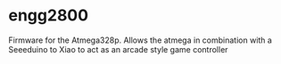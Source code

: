# engg2800
Firmware for the Atmega328p. Allows the atmega in combination with a Seeeduino to Xiao to act as an arcade style game controller
